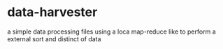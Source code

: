 # data-harvester
a simple data processing files using a loca map-reduce like to perform a external sort and distinct of data
